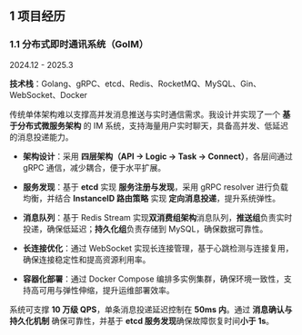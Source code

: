 ## 1 项目经历

### 1.1 **分布式即时通讯系统（GoIM）**

2024.12 - 2025.3

**技术栈**：Golang、gRPC、etcd、Redis、RocketMQ、MySQL、Gin、WebSocket、Docker

传统单体架构难以支撑高并发消息推送与实时通信需求。我设计并实现了一个 **基于分布式微服务架构** 的 IM 系统，支持海量用户实时聊天，具备高并发、低延迟的消息投递能力。

- **架构设计**：采用 **四层架构（API → Logic → Task → Connect）**，各层间通过 gRPC 通信，减少耦合，便于水平扩展。

- **服务发现**：基于 **etcd** 实现 **服务注册与发现**，采用 gRPC resolver 进行负载均衡，并结合 **InstanceID 路由策略** 实现 **定向消息投递**，提升系统弹性。

- **消息队列**：基于 Redis Stream 实现**双消费组架构**消息队列，**推送组**负责实时投递，确保低延迟；**持久化组**负责存储到 MySQL，确保数据可靠性。

- **长连接优化**：通过 WebSocket 实现长连接管理，基于心跳检测与连接复用，确保连接稳定性和提高资源利用率。

- **容器化部署**：通过 Docker Compose 编排多实例集群，确保环境一致性，支持高可用与弹性伸缩，提升运维部署效率。

系统可支撑 **10 万级 QPS**，单条消息投递延迟控制在 **50ms 内**。通过 **消息确认与持久化机制** 确保可靠性，并基于 **etcd 服务发现**确保故障恢复时间**小于 1s**。

